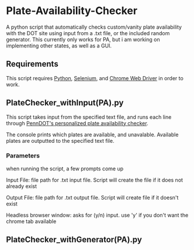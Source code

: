# Plate-Availability-Checker
A python script that automatically checks custom/vanity plate availability with the DOT site using input from a .txt file, or the included random generator.
This currently only works for PA, but i am working on implementing other states, as well as a GUI.
<h2>Requirements</h2>
<p>This script requires <a href=https://www.python.org/downloads/">Python<a/>, <a href="https://www.selenium.dev/downloads/">Selenium<a/>, and <a href="https://chromedriver.chromium.org/downloads">Chrome Web Driver<a/> in order to work.<p>
<h2>PlateChecker_withInput(PA).py</h2>
<p>This script takes input from the specified text file, and runs each line through <a href="https://www.dmv.pa.gov/VEHICLE-SERVICES/Registration%20Plates/Pages/Personalized%20Availability.aspx">PennDOT's personalized plate availability checker</a>. </p>
<p>The console prints which plates are available, and unavalable. Available plates are outputted to the specified text file.</p>
<h3>Parameters</h3>
<p>when running the script, a few prompts come up</p>
<p>Input File: file path for .txt input file. Script will create the file if it does not already exist</p>
<p>Output File: file path for .txt output file. Script will create file if it doesn't exist</p>
<p>Headless browser window: asks for (y/n) input. use 'y' if you don't want the chrome tab available</p>
<h2>PlateChecker_withGenerator(PA).py</h2>

